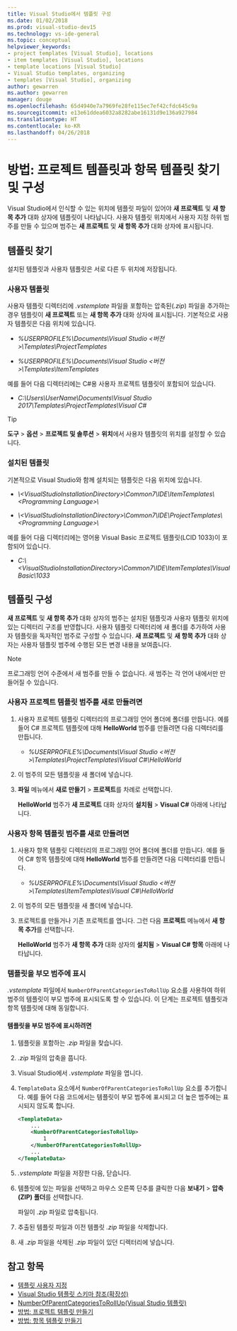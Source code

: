 ```yaml
---
title: Visual Studio에서 템플릿 구성
ms.date: 01/02/2018
ms.prod: visual-studio-dev15
ms.technology: vs-ide-general
ms.topic: conceptual
helpviewer_keywords:
- project templates [Visual Studio], locations
- item templates [Visual Studio], locations
- template locations [Visual Studio]
- Visual Studio templates, organizing
- templates [Visual Studio], organizing
author: gewarren
ms.author: gewarren
manager: douge
ms.openlocfilehash: 65d4940e7a7969fe28fe115ec7ef42cfdc645c9a
ms.sourcegitcommit: e13e61ddea6032a8282abe16131d9e136a927984
ms.translationtype: HT
ms.contentlocale: ko-KR
ms.lasthandoff: 04/26/2018
---
```

# <a name="how-to-locate-and-organize-project-and-item-templates"></a>방법: 프로젝트 템플릿과 항목 템플릿 찾기 및 구성

Visual Studio에서 인식할 수 있는 위치에 템플릿 파일이 있어야 **새 프로젝트** 및 **새 항목 추가** 대화 상자에 템플릿이 나타납니다. 사용자 템플릿 위치에서 사용자 지정 하위 범주를 만들 수 있으며 범주는 **새 프로젝트** 및 **새 항목 추가** 대화 상자에 표시됩니다.

## <a name="locate-templates"></a>템플릿 찾기

설치된 템플릿과 사용자 템플릿은 서로 다른 두 위치에 저장됩니다.

### <a name="user-templates"></a>사용자 템플릿

사용자 템플릿 디렉터리에 *.vstemplate* 파일을 포함하는 압축된(*.zip*) 파일을 추가하는 경우 템플릿이 **새 프로젝트** 또는 **새 항목 추가** 대화 상자에 표시됩니다. 기본적으로 사용자 템플릿은 다음 위치에 있습니다.

- *%USERPROFILE%\Documents\Visual Studio \<버전\>\Templates\ProjectTemplates*

- *%USERPROFILE%\Documents\Visual Studio \<버전\>\Templates\ItemTemplates*

예를 들어 다음 디렉터리에는 C#용 사용자 프로젝트 템플릿이 포함되어 있습니다.

- *C:\Users\UserName\Documents\Visual Studio 2017\Templates\ProjectTemplates\Visual C#*

> [!TIP]
> **도구** > **옵션** > **프로젝트 및 솔루션** > **위치**에서 사용자 템플릿의 위치를 설정할 수 있습니다.

### <a name="installed-templates"></a>설치된 템플릿

기본적으로 Visual Studio와 함께 설치되는 템플릿은 다음 위치에 있습니다.

- *\\<VisualStudioInstallationDirectory\>\Common7\IDE\ItemTemplates\\<Programming Language\>\\<Locale ID>*

- *\\<VisualStudioInstallationDirectory\>\Common7\IDE\ProjectTemplates\\<Programming Language\>\\<Locale ID>*

예를 들어 다음 디렉터리에는 영어용 Visual Basic 프로젝트 템플릿(LCID 1033)이 포함되어 있습니다.

- *C:\\<VisualStudioInstallationDirectory\>\Common7\IDE\ItemTemplates\VisualBasic\1033*

## <a name="organize-templates"></a>템플릿 구성

**새 프로젝트** 및 **새 항목 추가** 대화 상자의 범주는 설치된 템플릿과 사용자 템플릿 위치에 있는 디렉터리 구조를 반영합니다. 사용자 템플릿 디렉터리에 새 폴더를 추가하여 사용자 템플릿을 독자적인 범주로 구성할 수 있습니다. **새 프로젝트** 및 **새 항목 추가** 대화 상자는 사용자 템플릿 범주에 수행된 모든 변경 내용을 보여줍니다.

> [!NOTE]
> 프로그래밍 언어 수준에서 새 범주를 만들 수 없습니다. 새 범주는 각 언어 내에서만 만들어질 수 있습니다.

### <a name="to-create-new-user-project-template-categories"></a>사용자 프로젝트 템플릿 범주를 새로 만들려면

1. 사용자 프로젝트 템플릿 디렉터리의 프로그래밍 언어 폴더에 폴더를 만듭니다. 예를 들어 C# 프로젝트 템플릿에 대해 **HelloWorld** 범주를 만들려면 다음 디렉터리를 만듭니다.

    - *\%USERPROFILE%\Documents\Visual Studio \<버전\>\Templates\ProjectTemplates\Visual C#\HelloWorld*

1. 이 범주의 모든 템플릿을 새 폴더에 넣습니다.

1. **파일** 메뉴에서 **새로 만들기** > **프로젝트**를 차례로 선택합니다.

   **HelloWorld** 범주가 **새 프로젝트** 대화 상자의 **설치됨** > **Visual C#** 아래에 나타납니다.

### <a name="to-create-new-user-item-template-categories"></a>사용자 항목 템플릿 범주를 새로 만들려면

1. 사용자 항목 템플릿 디렉터리의 프로그래밍 언어 폴더에 폴더를 만듭니다. 예를 들어 C# 항목 템플릿에 대해 **HelloWorld** 범주를 만들려면 다음 디렉터리를 만듭니다.

    - *\%USERPROFILE%\Documents\Visual Studio \<버전\>\Templates\ItemTemplates\Visual C#\HelloWorld*

1. 이 범주의 모든 템플릿을 새 폴더에 넣습니다.

1. 프로젝트를 만들거나 기존 프로젝트를 엽니다. 그런 다음 **프로젝트** 메뉴에서 **새 항목 추가**를 선택합니다.

   **HelloWorld** 범주가 **새 항목 추가** 대화 상자의 **설치됨** > **Visual C# 항목** 아래에 나타납니다.

### <a name="display-templates-in-parent-categories"></a>템플릿을 부모 범주에 표시

*.vstemplate* 파일에서 `NumberOfParentCategoriesToRollUp` 요소를 사용하여 하위 범주의 템플릿이 부모 범주에 표시되도록 할 수 있습니다. 이 단계는 프로젝트 템플릿과 항목 템플릿에 대해 동일합니다.

#### <a name="to-display-templates-in-parent-categories"></a>템플릿을 부모 범주에 표시하려면

1. 템플릿을 포함하는 *.zip* 파일을 찾습니다.

1. *.zip* 파일의 압축을 풉니다.

1. Visual Studio에서 *.vstemplate* 파일을 엽니다.

1. `TemplateData` 요소에서 `NumberOfParentCategoriesToRollUp` 요소를 추가합니다. 예를 들어 다음 코드에서는 템플릿이 부모 범주에 표시되고 더 높은 범주에는 표시되지 않도록 합니다.

    ```xml
    <TemplateData>
        ...
        <NumberOfParentCategoriesToRollUp>
            1
        </NumberOfParentCategoriesToRollUp>
        ...
    </TemplateData>
    ```

1. *.vstemplate* 파일을 저장한 다음, 닫습니다.

1. 템플릿에 있는 파일을 선택하고 마우스 오른쪽 단추를 클릭한 다음 **보내기** > **압축(ZIP) 폴더**를 선택합니다.

   파일이 *.zip* 파일로 압축됩니다.

1. 추출된 템플릿 파일과 이전 템플릿 *.zip* 파일을 삭제합니다.

1. 새 *.zip* 파일을 삭제된 *.zip* 파일이 있던 디렉터리에 넣습니다.

## <a name="see-also"></a>참고 항목

- [템플릿 사용자 지정](../ide/customizing-project-and-item-templates.md)
- [Visual Studio 템플릿 스키마 참조(확장성)](../extensibility/visual-studio-template-schema-reference.md)
- [NumberOfParentCategoriesToRollUp(Visual Studio 템플릿)](../extensibility/numberofparentcategoriestorollup-visual-studio-templates.md)
- [방법: 프로젝트 템플릿 만들기](../ide/how-to-create-project-templates.md)
- [방법: 항목 템플릿 만들기](../ide/how-to-create-item-templates.md)